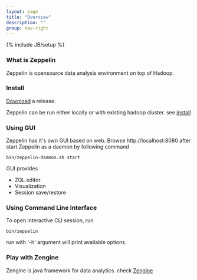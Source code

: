 ```yaml
---
layout: page
title: "Overview"
description: ""
group: nav-right
---
```

{% include JB/setup %}

### What is Zeppelin

Zeppelin is opensource data analysis environment on top of Hadoop.


### Install

[Download](./download.html) a release.

Zeppelin can be run either locally or with existing hadoop cluster. see [install](./install/install.html)


### Using GUI

Zeppelin has it's own GUI based on web. Browse http://localhost:8080 after start Zeppelin as a daemon by following command

```
bin/zeppelin-daemon.sh start
```

GUI provides
 * ZQL editor
 * Visualization
 * Session save/restore

### Using Command Line Interface

To open interactive CLI session, run

```
bin/zeppelin
```

run with '-h' argument will print available options.


### Play with Zengine

Zengine is java framework for data analytics. check [Zengine](./zengine.html)
